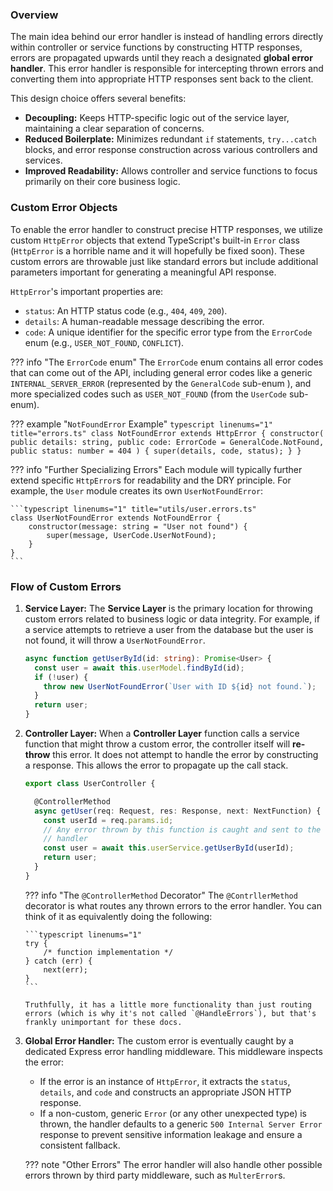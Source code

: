### Overview

The main idea behind our error handler is instead of handling errors directly within controller or service functions by constructing HTTP responses, errors are propagated upwards until they reach a designated **global error handler**. This error handler is responsible for intercepting thrown errors and converting them into appropriate HTTP responses sent back to the client.

This design choice offers several benefits:

- **Decoupling:** Keeps HTTP-specific logic out of the service layer, maintaining a clear separation of concerns.
- **Reduced Boilerplate:** Minimizes redundant `if` statements, `try...catch` blocks, and error response construction across various controllers and services.
- **Improved Readability:** Allows controller and service functions to focus primarily on their core business logic.

### Custom Error Objects

To enable the error handler to construct precise HTTP responses, we utilize custom `HttpError` objects that extend TypeScript's built-in `Error` class (`HttpError` is a horrible name and it will hopefully be fixed soon). These custom errors are throwable just like standard errors but include additional parameters important for generating a meaningful API response.

`HttpError`'s important properties are:

- `status`: An HTTP status code (e.g., `404`, `409`, `200`).
- `details`: A human-readable message describing the error.
- `code`: A unique identifier for the specific error type from the `ErrorCode` enum (e.g., `USER_NOT_FOUND`, `CONFLICT`).

??? info "The `ErrorCode` enum"
    The `ErrorCode` enum contains all error codes that can come out of the API, including general error codes like a generic `INTERNAL_SERVER_ERROR` (represented by the `GeneralCode` sub-enum ), and more specialized codes such as `USER_NOT_FOUND` (from the `UserCode` sub-enum). 

??? example "`NotFoundError` Example"
    ```typescript linenums="1" title="errors.ts"
    class NotFoundError extends HttpError {
      constructor(
        public details: string,
        public code: ErrorCode = GeneralCode.NotFound,
        public status: number = 404
      ) {
        super(details, code, status);
      }
    }
    ```

??? info "Further Specializing Errors"
    Each module will typically further extend specific `HttpError`s for readability and the DRY principle. For example, the `User` module creates its own `UserNotFoundError`:

    ```typescript linenums="1" title="utils/user.errors.ts"
    class UserNotFoundError extends NotFoundError {
        constructor(message: string = "User not found") {
            super(message, UserCode.UserNotFound);
        }
    }
    ```

### Flow of Custom Errors

1.  **Service Layer:** The **Service Layer** is the primary location for throwing custom errors related to business logic or data integrity. For example, if a service attempts to retrieve a user from the database but the user is not found, it will throw a `UserNotFoundError`.
    ```typescript linenums="1" title="user.service.ts"
    async function getUserById(id: string): Promise<User> {
      const user = await this.userModel.findById(id);
      if (!user) {
        throw new UserNotFoundError(`User with ID ${id} not found.`);
      }
      return user;
    }
    ```
2.  **Controller Layer:** When a **Controller Layer** function calls a service function that might throw a custom error, the controller itself will **re-throw** this error. It does not attempt to handle the error by constructing a response. This allows the error to propagate up the call stack.

    ```typescript linenums="1" title="user.controller.ts"
    export class UserController {

      @ControllerMethod
      async getUser(req: Request, res: Response, next: NextFunction) {
        const userId = req.params.id;
        // Any error thrown by this function is caught and sent to the error 
        // handler
        const user = await this.userService.getUserById(userId);
        return user;
      }
    }
    ```

    ??? info "The `@ControllerMethod` Decorator"
        The `@ContrllerMethod` decorator is what routes any thrown errors to the error handler. You can think of it as equivalently doing the following: 

        ```typescript linenums="1"
        try {
            /* function implementation */
        } catch (err) {
            next(err);
        }
        ```

        Truthfully, it has a little more functionality than just routing errors (which is why it's not called `@HandleErrors`), but that's frankly unimportant for these docs.

3.  **Global Error Handler:** The custom error is eventually caught by a dedicated Express error handling middleware. This middleware inspects the error:
    - If the error is an instance of `HttpError`, it extracts the `status`, `details`, and `code` and constructs an appropriate JSON HTTP response.
    - If a non-custom, generic `Error` (or any other unexpected type) is thrown, the handler defaults to a generic `500 Internal Server Error` response to prevent sensitive information leakage and ensure a consistent fallback.

    ??? note "Other Errors"
        The error handler will also handle other possible errors thrown by third party middleware, such as `MulterError`s.
